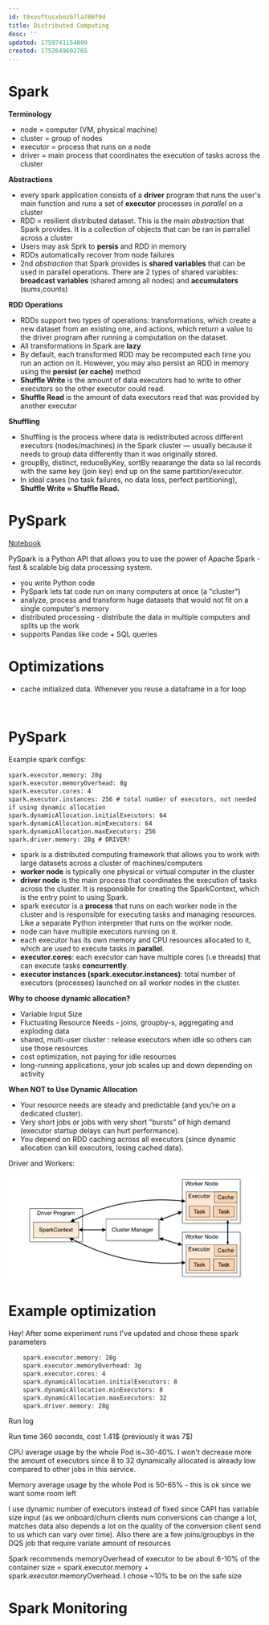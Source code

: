 ```yaml
---
id: t0xvuftusxbozb7la786f9d
title: Distributed Computing
desc: ''
updated: 1759741154899
created: 1752649602765
---
```


# Spark

**Terminology**
- node = computer (VM, physical machine)
- cluster = group of nodes
- executor = process that runs on a node
- driver = main process that coordinates the execution of tasks across the cluster

**Abstractions**

- every spark application consists of a **driver** program that runs the user's main function and runs a set of **executor** processes in *parallel* on a cluster
- RDD = resilient distributed dataset. This is the main *abstraction* that Spark provides. It is a collection of objects that can be ran in parrallel across a cluster
- Users may ask Sprk to **persis** and RDD in memory
- RDDs automatically recover from node failures
- 2nd *abstraction* that Spark provides is **shared variables** that can be used in parallel operations. There are 2 types of shared variables: **broadcast variables** (shared among all nodes) and **accumulators** (sums,counts)


**RDD Operations**

- RDDs support two types of operations: transformations, which create a new dataset from an existing one, and actions, which return a value to the driver program after running a computation on the dataset. 
- All transformations in Spark are **lazy**
- By default, each transformed RDD may be recomputed each time you run an action on it. However, you may also persist an RDD in memory using the **persist (or cache)** method
- **Shuffle Write** is the amount of data executors had to write to other executors so the other executor could read.
- **Shuffle Read** is the amount of data executors read that was provided by another executor


**Shuffling**
- Shuffling is the process where data is redistributed across different executors (nodes/machines) in the Spark cluster — usually because it needs to group data differently than it was originally stored.
- groupBy, distinct, reduceByKey, sortBy reaarange the data so lal records with the same key (join key) end up on the same partition/executor.
- In ideal cases (no task failures, no data loss, perfect partitioning), **Shuffle Write ≈ Shuffle Read.**


# PySpark


[Notebook](https://drive.google.com/file/d/1Dz5x9OPOYFs0nczzfeR7QBNY_tbB11v8/view?usp=drive_link)

PySpark is a Python API that allows you to use the power of Apache Spark - fast & scalable big data processing system.
- you write Python code
- PySpark lets tat code run on many computers at once (a "cluster")
- analyze, process and transform huge datasets that would not fit on a single computer's memory
- distributed processing - distribute the data in multiple computers and splits up the work
- supports Pandas like code + SQL queries

# Optimizations


- cache initialized data. Whenever you reuse a dataframe in a for loop 
```python
 
```



# PySpark

Example spark configs:

    spark.executor.memory: 28g
    spark.executor.memoryOverhead: 8g
    spark.executor.cores: 4
    spark.executor.instances: 256 # total number of executors, not needed if using dynamic allocation
    spark.dynamicAllocation.initialExecutors: 64
    spark.dynamicAllocation.minExecutors: 64
    spark.dynamicAllocation.maxExecutors: 256
    spark.driver.memory: 28g # DRIVER!

- spark is a distributed computing framework that allows you to work with large datasets across a cluster of machines/computers
- **worker node** is typically one physical or virtual computer in the cluster
- **driver node** is the main process that coordinates the execution of tasks across the cluster. It is responsible for creating the SparkContext, which is the entry point to using Spark.
- spark executor is a **process** that runs on each worker node in the cluster and is responsible for executing tasks and managing resources. Like a separate Python interpreter that runs on the worker node.
- node can have multiple executors running on it.
- each executor has its own memory and CPU resources allocated to it, which are used to execute tasks in **parallel**.
- **executor.cores**: each executor can have multiple cores (i.e threads) that can execute tasks **concurrently**.
- **executor instances (spark.executor.instances)**: total number of executors (processes) launched on all worker nodes in the cluster.


**Why to choose dynamic allocation?**
- Variable Input Size
- Fluctuating Resource Needs - joins, groupby-s, aggregating and exploding data
- shared, multi-user cluster : release executors when idle so others can use those resources
- cost optimization, not paying for idle resources
- long-running applications, your job scales up and down depending on activity

**When NOT to Use Dynamic Allocation**
- Your resource needs are steady and predictable (and you’re on a dedicated cluster).
- Very short jobs or jobs with very short "bursts" of high demand (executor startup delays can hurt performance).
- You depend on RDD caching across all executors (since dynamic allocation can kill executors, losing cached data).

Driver and Workers:

![alt text](./assets/images/spark_driver_worker.png)


# Example optimization

Hey! After some experiment runs I've updated and chose these spark parameters

        spark.executor.memory: 28g
        spark.executor.memoryOverhead: 3g
        spark.executor.cores: 4
        spark.dynamicAllocation.initialExecutors: 8
        spark.dynamicAllocation.minExecutors: 8
        spark.dynamicAllocation.maxExecutors: 32
        spark.driver.memory: 28g
Run log

Run time 360 seconds, cost 1.41$ (previously it was 7$)

CPU average usage by the whole Pod is~30-40%. I won't decrease more the amount of executors since 8 to 32 dynamically allocated is already low compared to other jobs in this service.

Memory average usage by the whole Pod is 50-65% - this is ok since we want some room left

I use dynamic number of executors instead of fixed since CAPI has variable size input (as we onboard/churn clients num conversions can change a lot, matches data also depends a lot on the quality of the conversion client send to us which can vary over time). Also there are a few joins/groupbys in the DQS job that require variate amount of resources

Spark recommends memoryOverhead of executor to be about 6-10% of the container size = spark.executor.memory + spark.executor.memoryOverhead. I chose ~10% to be on the safe size


# Spark Monitoring

